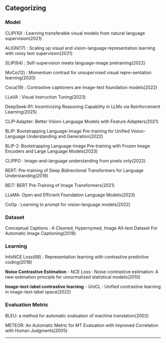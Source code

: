 ## Categorizing

### Model

CLIP(10) : Learning transferable visual models from natural language supervision(2021)

ALIGN(17) : Scaling up visual and vision-language representation learning with noisy text supervision(2021)

SLIP(64) : Self-supervision meets language-image pretraining(2022)

MoCo(12) : Momentum contrast for unsupervised visual repre-sentation learning(2020)

Coca(19) : Contrastive captioners are image-text foundation models(2022)

LLaVA : Visual Instruction Tuning(2023)

DeepSeek-R1: Incentivizing Reasoning Capability in LLMs via Reinforcement Learning(2025)

CLIP-Adapter: Better Vision-Language Models with Feature Adapters(2021)

BLIP: Bootstrapping Language-Image Pre-training for Unified Vision-Language Understanding and Generation(2022)

BLIP-2: Bootstrapping Language-Image Pre-training with Frozen Image Encoders and Large Language Models(2023)

CLIPPO : Image-and-language understanding from pixels only(2022)

BERT: Pre-training of Deep Bidirectional Transformers for Language Understanding(2019)

BEiT: BERT Pre-Training of Image Transformers(2021)

LLaMA: Open and Efficient Foundation Language Models(2023)

CoOp : Learning to prompt for vision-language models(2022)


### Dataset

Conceptual Captions : A Cleaned, Hypernymed, Image Alt-text Dataset For Automatic Image Captioning(2018)


### Learning

InfoNCE Loss(68) : Representation learning with contrastive predictive coding(2018)

**Noise Contrastive Estimation** - NCE Loss : Noise-contrastive estimation: A new estimation principle for unnormalized statistical models(2010)

**Image-text-label contrastive learning** - UniCL : Unified contrastive learning in image-text-label space(2022)

### Evaluation Metric

BLEU: a method for automatic evaluation of machine translation(2002)

METEOR: An Automatic Metric for MT Evaluation with Improved Correlation with Human Judgments(2005)

---
